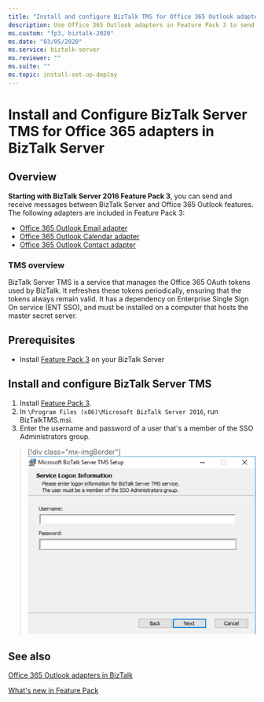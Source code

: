 ```yaml
---
title: "Install and configure BizTalk TMS for Office 365 Outlook adapters in BizTalk Server 2016 Feature Pack 3"
description: Use Office 365 Outlook adapters in Feature Pack 3 to send and receive messages between BizTalk Server 2016 Feature Pack 3 and Office 365 Outlook
ms.custom: "fp3, biztalk-2020"
ms.date: "03/05/2020"
ms.service: biztalk-server
ms.reviewer: ""
ms.suite: ""
ms.topic: install-set-up-deploy
---
```

# Install and Configure BizTalk Server TMS for Office 365 adapters in BizTalk Server

## Overview

**Starting with BizTalk Server 2016 Feature Pack 3**, you can send and receive messages between BizTalk Server and Office 365 Outlook features. The following adapters are included in Feature Pack 3:

- [Office 365 Outlook Email adapter](../core/office365-mail-adapter.md)
- [Office 365 Outlook Calendar adapter](../core/office365-calendar-adapter.md)
- [Office 365 Outlook Contact adapter](../core/office365-contact-adapter.md)

### TMS overview

BizTalk Server TMS is a service that manages the Office 365 OAuth tokens used by BizTalk. It refreshes these tokens periodically, ensuring that the tokens always remain valid. It has a dependency on Enterprise Single Sign On service (ENT SSO), and must be installed on a computer that hosts the master secret server.

## Prerequisites

- Install [Feature Pack 3](https://aka.ms/bts2016fp3) on your BizTalk Server

## Install and configure BizTalk Server TMS

1. Install [Feature Pack 3](https://aka.ms/bts2016fp3).
2. In `\Program Files (x86)\Microsoft BizTalk Server 2016`, run BizTalkTMS.msi.
3. Enter the username and password of a user that's a member of the SSO Administrators group.

> [!div class="mx-imgBorder"]
> ![BizTalk Server TMS setup](../core/media/BizTalk-TMS.png)

## See also

[Office 365 Outlook adapters in BizTalk](../core/office365-adapters.md)

[What's new in Feature Pack](../core/configure-the-feature-pack.md)
